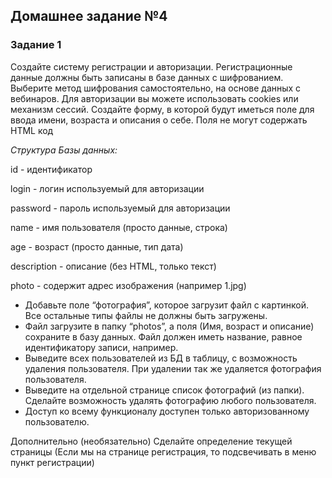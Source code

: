 ## Домашнее задание №4

### Задание 1
Создайте систему регистрации и авторизации. Регистрационные данные должны быть записаны в базе данных с шифрованием. Выберите метод шифрования самостоятельно, на основе данных с вебинаров.
Для авторизации вы можете использовать cookies или механизм сессий.
Создайте форму, в которой будут иметься поле для ввода имени, возраста и описания о себе. Поля не могут содержать HTML код

*Структура Базы данных:*

id - идентификатор

login - логин используемый для авторизации

password - пароль используемый для авторизации

name - имя пользователя (просто данные, строка)

age - возраст (просто данные, тип дата)

description - описание (без HTML, только текст)

photo - содержит адрес изображения (например 1.jpg)

- Добавьте поле “фотография”, которое загрузит файл с картинкой. Все остальные типы файлы не должны быть загружены.
- Файл загрузите в папку “photos”, а поля (Имя, возраст и описание) сохраните в базу данных. Файл должен иметь название, равное идентификатору записи, например.
- Выведите всех пользователей из БД в таблицу, с возможность удаления пользователя. При удалении так же удаляется фотография пользователя.
- Выведите на отдельной странице список фотографий (из папки). Сделайте возможность удалять фотографию любого пользователя.
- Доступ ко всему функционалу доступен только авторизованному пользователю.


Дополнительно (необязательно)
Сделайте  определение текущей страницы (Если мы на странице регистрация, то подсвечивать в меню пункт регистрации)
